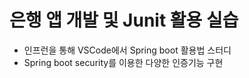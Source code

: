 # 은행 앱 개발 및 Junit 활용 실습

- 인프런을 통해 VSCode에서 Spring boot 활용법 스터디
- Spring boot security를 이용한 다양한 인증기능 구현